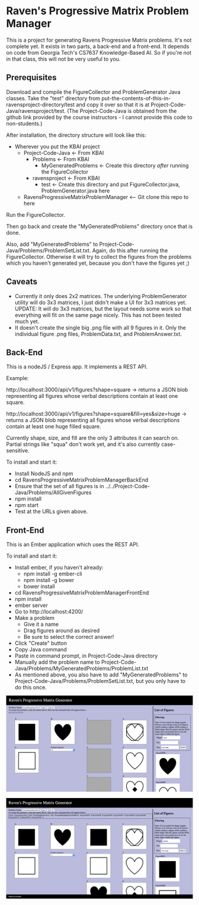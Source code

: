 # Raven's Progressive Matrix Problem Manager

This is a project for generating Ravens Progressive Matrix problems.
It's not complete yet.
It exists in two parts, a back-end and a front-end.
It depends on code from Georgia Tech's CS7637 Knowledge-Based AI. So if you're not in that class, this will not be very useful to you.

## Prerequisites
Download and compile the FigureCollector and ProblemGenerator Java classes. Take the "test" directory from put-the-contents-of-this-in-ravensproject-directory/test and copy it over so that it is at Project-Code-Java/ravensproject/test. (The Project-Code-Java is obtained from the github link provided by the course instructors - I cannot provide this code to non-students.)

After installation, the directory structure will look like this:
* Wherever you put the KBAI project
  * Project-Code-Java <- From KBAI
    * Problems <- From KBAI
      * MyGeneratedProblems <- Create this directory _after_ running the FigureCollector
    * ravensproject <- From KBAI
      * test <- Create this directory and put FigureCollector.java, ProblemGenerator.java here
  * RavensProgressiveMatrixProblemManager <-- Git clone this repo to here

Run the FigureCollector.

Then go back and create the "MyGeneratedProblems" directory once that is done.

Also, add "MyGeneratedProblems" to Project-Code-Java/Problems/ProblemSetList.txt. Again, do this after running the FigureCollector. Otherwise it will try to collect the figures from the problems which you haven't generated yet, because you don't have the figures yet ;)

## Caveats
* Currently it only does 2x2 matrices. The underlying ProblemGenerator utility will do 3x3 matrices, I just didn't make a UI for 3x3 matrices yet. UPDATE: It will do 3x3 matrices, but the layout needs some work so that everything will fit on the same page nicely. This has not been tested much yet.
* It doesn't create the single big .png file with all 9 figures in it. Only the individual figure .png files, ProblemData.txt, and ProblemAnswer.txt.

## Back-End
This is a nodeJS / Express app. It implements a REST API.

Example:

http://localhost:3000/api/v1/figures?shape=square -> returns a JSON blob representing all figures whose verbal descriptions contain at least one square.

http://localhost:3000/api/v1/figures?shape=square&fill=yes&size=huge -> returns a JSON blob representing all figures whose verbal descriptions contain at least one huge filled square.

Currently shape, size, and fill are the only 3 attributes it can search on. Partial strings like "squa" don't work yet, and it's also currently case-sensitive.

To install and start it:
* Install NodeJS and npm
* cd RavensProgressiveMatrixProblemManagerBackEnd
* Ensure that the set of all figures is in ../../Project-Code-Java/Problems/AllGivenFigures
* npm install
* npm start
* Test at the URLs given above.

## Front-End
This is an Ember application which uses the REST API.

To install and start it:
* Install ember, if you haven't already:
  * npm install -g ember-cli
  * npm install -g bower
  * bower install
* cd RavensProgressiveMatrixProblemManagerFrontEnd
* npm install
* ember server
* Go to http://localhost:4200/
* Make a problem
  * Give it a name
  * Drag figures around as desired
  * Be sure to select the correct answer!
* Click "Create" button
* Copy Java command
* Paste in command prompt, in Project-Code-Java directory
* Manually add the problem name to Project-Code-Java/Problems/MyGeneratedProblems/ProblemList.txt
* As mentioned above, you also have to add "MyGeneratedProblems" to Project-Code-Java/Problems/ProblemSetList.txt, but you only have to do this once.

![screenshot](https://raw.githubusercontent.com/jonkeller/RavensProgressiveMatrixProblemManager/master/img/Screen%20Shot%202016-06-05%20at%209.22.54%20AM.png?token=ACV2Bx1aVPlPgrXLKf1TsNs4VVjbDZXRks5XXXLXwA%3D%3D)

![screenshot](https://raw.githubusercontent.com/jonkeller/RavensProgressiveMatrixProblemManager/master/img/Screen%20Shot%202016-06-05%20at%209.24.24%20AM.png?token=ACV2BzC2T7pEpLS7dMQQcvtzLsZW2TyGks5XXXMIwA%3D%3D)
